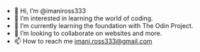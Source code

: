 - 👋 Hi, I’m @imaniross333
- 👀 I’m interested in learning the world of coding.
- 🌱 I’m currently learning the foundation with The Odin Project.
- 💞️ I’m looking to collaborate on websites and more.
- 📫 How to reach me imani.ross333@gmail.com

<!---
imaniross333/imaniross333 is a ✨ special ✨ repository because its `README.md` (this file) appears on your GitHub profile.
You can click the Preview link to take a look at your changes.
--->
